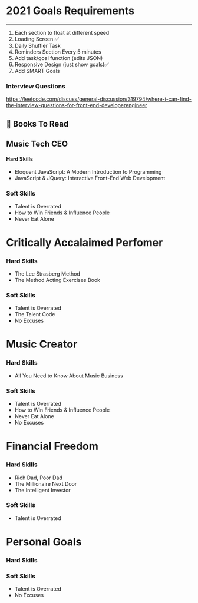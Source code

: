 # 2021 Goals Requirements
---
1. Each section to float at different speed
2. Loading Screen ✅
3. Daily Shuffler Task
4. Reminders Section Every 5 minutes
5. Add task/goal function (edits JSON)
6. Responsive Design (just show goals)✅
7. Add SMART Goals

### Interview Questions
https://leetcode.com/discuss/general-discussion/319794/where-i-can-find-the-interview-questions-for-front-end-developerengineer

## 📕 Books To Read

## Music Tech CEO
#### Hard Skills
* Eloquent JavaScript: A Modern Introduction to Programming
* JavaScript & JQuery: Interactive Front-End Web Development
### Soft Skills
* Talent is Overrated
* How to Win Friends & Influence People
* Never Eat Alone


# Critically Accalaimed Perfomer
### Hard Skills
* The Lee Strasberg Method
* The Method Acting Exercises Book
### Soft Skills
* Talent is Overrated
* The Talent Code
* No Excuses

# Music Creator
### Hard Skills
* All You Need to Know About Music Business
### Soft Skills
* Talent is Overrated
* How to Win Friends & Influence People
* Never Eat Alone
* No Excuses

# Financial Freedom
### Hard Skills
* Rich Dad, Poor Dad
* The Millionaire Next Door
* The Intelligent Investor
### Soft Skills
* Talent is Overrated

# Personal Goals
### Hard Skills
### Soft Skills
* Talent is Overrated
* No Excuses

